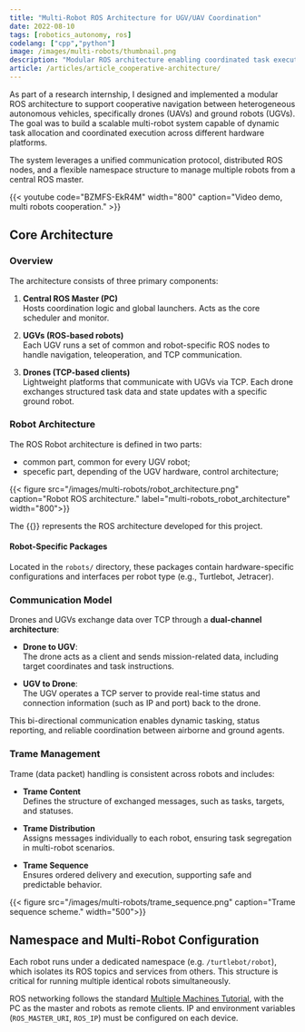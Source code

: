 ```yaml
---
title: "Multi-Robot ROS Architecture for UGV/UAV Coordination"
date: 2022-08-10
tags: [robotics_autonomy, ros]
codelang: ["cpp","python"]
image: /images/multi-robots/thumbnail.png
description: "Modular ROS architecture enabling coordinated task execution between drones and ground robots using TCP."
article: /articles/article_cooperative-architecture/
---
```


As part of a research internship, I designed and implemented a modular ROS architecture to support cooperative navigation between heterogeneous autonomous vehicles, specifically drones (UAVs) and ground robots (UGVs). The goal was to build a scalable multi-robot system capable of dynamic task allocation and coordinated execution across different hardware platforms.

The system leverages a unified communication protocol, distributed ROS nodes, and a flexible namespace structure to manage multiple robots from a central ROS master.

{{< youtube code="BZMFS-EkR4M" width="800" caption="Video demo, multi robots cooperation." >}}



## Core Architecture

### Overview

The architecture consists of three primary components:

1. **Central ROS Master (PC)**  
   Hosts coordination logic and global launchers. Acts as the core scheduler and monitor.

2. **UGVs (ROS-based robots)**  
   Each UGV runs a set of common and robot-specific ROS nodes to handle navigation, teleoperation, and TCP communication.

3. **Drones (TCP-based clients)**  
   Lightweight platforms that communicate with UGVs via TCP. Each drone exchanges structured task data and state updates with a specific ground robot.

### Robot Architecture

The ROS Robot architecture is defined in two parts: 
- common part, common for every UGV robot;
- specefic part, depending of the UGV hardware, control architecture;

{{< figure src="/images/multi-robots/robot_architecture.png" caption="Robot ROS architecture." label="multi-robots_robot_architecture" width="800">}}

The {{<figref multi-robots_robot_architecture>}} represents the ROS architecture developed for this project.

#### Robot-Specific Packages

Located in the `robots/` directory, these packages contain hardware-specific configurations and interfaces per robot type (e.g., Turtlebot, Jetracer).


### Communication Model

Drones and UGVs exchange data over TCP through a **dual-channel architecture**:

- **Drone to UGV**:  
  The drone acts as a client and sends mission-related data, including target coordinates and task instructions.

- **UGV to Drone**:  
  The UGV operates a TCP server to provide real-time status and connection information (such as IP and port) back to the drone.

This bi-directional communication enables dynamic tasking, status reporting, and reliable coordination between airborne and ground agents.



### Trame Management

Trame (data packet) handling is consistent across robots and includes:

- **Trame Content**  
  Defines the structure of exchanged messages, such as tasks, targets, and statuses.

- **Trame Distribution**  
  Assigns messages individually to each robot, ensuring task segregation in multi-robot scenarios.

- **Trame Sequence**  
  Ensures ordered delivery and execution, supporting safe and predictable behavior.


{{< figure src="/images/multi-robots/trame_sequence.png" caption="Trame sequence scheme." width="500">}}



## Namespace and Multi-Robot Configuration

Each robot runs under a dedicated namespace (e.g. `/turtlebot/robot`), which isolates its ROS topics and services from others. This structure is critical for running multiple identical robots simultaneously.

ROS networking follows the standard [Multiple Machines Tutorial](http://wiki.ros.org/ROS/Tutorials/MultipleMachines), with the PC as the master and robots as remote clients. IP and environment variables (`ROS_MASTER_URI`, `ROS_IP`) must be configured on each device.
